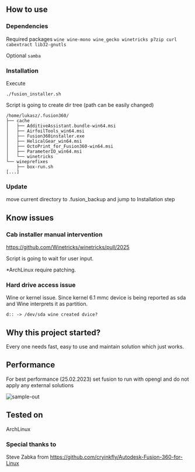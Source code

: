 ## How to use

### Dependencies
Required packages
```wine wine-mono wine_gecko winetricks p7zip curl cabextract lib32-gnutls```

Optional
```samba```

### Installation
Execute
```
./fusion_installer.sh
```
Script is going to create dir tree (path can be easily changed)
```
/home/lukasz/.fusion360/
├── cache
│   ├── AdditiveAssistant.bundle-win64.msi
│   ├── AirfoilTools_win64.msi
│   ├── Fusion360installer.exe
│   ├── HelicalGear_win64.msi
│   ├── OctoPrint_for_Fusion360-win64.msi
│   ├── ParameterIO_win64.msi
│   └── winetricks
└── wineprefixes
    ├── box-run.sh
[...]
```

### Update
move current directory to .fusion_backup and jump to Installation step

## Know issues
### Cab installer manual intervention
https://github.com/Winetricks/winetricks/pull/2025

Script is going to wait for user input.

*ArchLinux require patching.

### Hard drive access issue
Wine or kernel issue.
Since kernel 6.1 mmc device is being reported as sda and Wine interprets it as partition.
```
d:: -> /dev/sda wine created dvice?
```

## Why this project started? 
Every one needs fast, easy to use and maintain solution which just works.

## Performance
For best performance (25.02.2023) set fusion to run with opengl and do not apply any external solutions

![sample-out](https://https://github.com/str0g/Autodesk-Fusion360-Linux/doc/graphic_driver.png)

## Tested on
ArchLinux

### Special thanks to
Steve Zabka from https://github.com/cryinkfly/Autodesk-Fusion-360-for-Linux 
